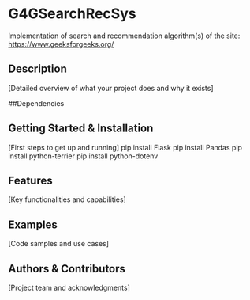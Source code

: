 # G4GSearchRecSys
Implementation of search and recommendation algorithm(s) of the site: https://www.geeksforgeeks.org/

## Description
[Detailed overview of what your project does and why it exists]

##Dependencies

## Getting Started & Installation
[First steps to get up and running]
pip install Flask
pip install Pandas
pip install python-terrier
pip install python-dotenv

## Features
[Key functionalities and capabilities]

## Examples
[Code samples and use cases]

## Authors & Contributors
[Project team and acknowledgments]


